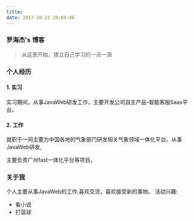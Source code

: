```yaml
---
title: 
date: 2017-10-22 20:04:46
---
```

### 罗海杰's 博客
>从这里开始，建立自己学习的一点一滴

### 个人经历
#### 1. 实习
  实习期间，从事JavaWeb研发工作，主要开发公司自主产品-智能客服Saas平台。
#### 2. 工作
  就职于一间主要为中国各地的气象部门研发相关气象领域一体化平台。从事JavaWeb研发,
  
  主要负责广州fast一体化平台等项目。

### 关于我
个人主要从事JavaWeb的工作,喜欢交流，喜欢接受新的事物。
活动兴趣:
* 看小说
* 打篮球
